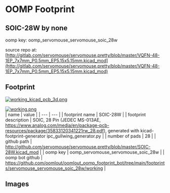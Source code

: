 # OOMP Footprint  
## SOIC-28W  by none  
  
oomp key: oomp_servomouse_servomouse_soic_28w  
  
source repo at: [http://gitlab.com/servomouse/servomouse.pretty/blob/master/VQFN-48-1EP_7x7mm_P0.5mm_EP5.15x5.15mm.kicad_mod](http://gitlab.com/servomouse/servomouse.pretty/blob/master/VQFN-48-1EP_7x7mm_P0.5mm_EP5.15x5.15mm.kicad_mod)  
## Footprint  
  
[![working_kicad_pcb_3d.png](working_kicad_pcb_3d_600.png)](working_kicad_pcb_3d.png)  
  
[![working.png](working_600.png)](working.png)  
| name | value | 
| --- | --- | 
| footprint name | SOIC-28W | 
| footprint description | SOIC, 28 Pin (JEDEC MS-013AE, https://www.analog.com/media/en/package-pcb-resources/package/35833120341221rw_28.pdf), generated with kicad-footprint-generator ipc_gullwing_generator.py | 
| number of pads | 28 | 
| github path | http://github.com/servomouse/servomouse.pretty/blob/master/SOIC-28W.kicad_mod | 
| oomp key | oomp_servomouse_servomouse_soic_28w | 
| oomp bot github | https://github.com/oomlout/oomlout_oomp_footprint_bot/tree/main/footprints/servomouse_servomouse_soic_28w/working | 
## Images  
